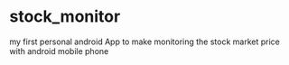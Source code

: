 # stock_monitor
my first personal android App to make monitoring the stock market price with android mobile phone
